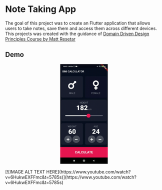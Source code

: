 # Note Taking App

The goal of this project was to create an Flutter application that allows users to take notes, save them and access them across different devices.  
This projects was created with the guidance of [Domain Driven Design Principles Course by Matt Resetar](https://www.youtube.com/watch?v=RMiN59x3uH0&list=PLB6lc7nQ1n4iS5p-IezFFgqP6YvAJy84U)

## Demo
<p align="center">
  <img width="30%" src="images/screen.gif">
</p>
[![IMAGE ALT TEXT HERE](https://www.youtube.com/watch?v=6HukwEXFFmc&t=5785s)](https://www.youtube.com/watch?v=6HukwEXFFmc&t=5785s)